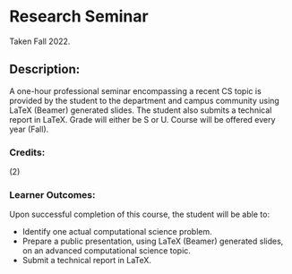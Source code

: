 # Research Seminar

Taken Fall 2022.

## Description:
A one-hour professional seminar encompassing a recent CS topic is provided by the student to the department and campus community using LaTeX (Beamer) generated slides. The student also submits a technical report in LaTeX. Grade will either be S or U. Course will be offered every year (Fall).

### Credits:
(2)

### Learner Outcomes:
Upon successful completion of this course, the student will be able to:
- Identify one actual computational science problem.
- Prepare a public presentation, using LaTeX (Beamer) generated slides, on an advanced computational science topic.
- Submit a technical report in LaTeX.
